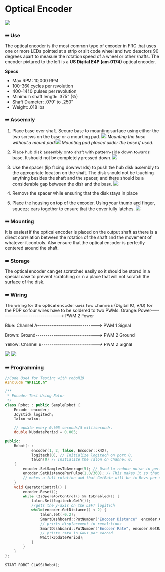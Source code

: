 # Optical Encoder
![](oe.png)
### ➠ Use

The optical encoder is the most common type of encoder in FRC that uses one or more LEDs pointed at a strip or slit code wheel and two detectors 90 degrees apart to measure the rotation speed of a wheel or other shafts. The encoder pictured to the left is a **US Digital E4P (am-0174)** optical encoder.

**Specs**
* Max RPM: 10,000 RPM
* 100-360 cycles per revolution
* 400-1440 pulses per revolution
* Minimum shaft length: .375” (⅜)
* Shaft Diameter: .079” to .250”
* Weight: .018 lbs

### ➠ Assembly
1. Place base over shaft. Secure base to mounting surface using either the two screws on the base or a mounting pad.
![](oe_step1.png)
*Mounting the base without a mount pad*
![](oe_mount.jpg)
*Mounting pad placed under the base if used.*

2. Place hub disk assembly onto shaft with pattern-side down towards base. It should not be completely pressed down.
![](oe_step2.png)

3. Use the spacer (lip facing downwards) to push the hub disk assembly to the appropriate location on the shaft. The disk should not be touching anything besides the shaft and the spacer, and there should be a considerable gap between the disk and the base.
![](oe_step3.png)

4. Remove the spacer while ensuring that the disk stays in place.

5. Place the housing on top of the encoder. Using your thumb and finger, squeeze ears together to ensure that the cover fully latches.
![](oe_step4.png)

### ➠ Mounting
It is easiest if the optical encoder is placed on the output shaft as there is a direct correlation between the rotation of the shaft and the movement of whatever it controls. Also ensure that the optical encoder is perfectly centered around the shaft.

### ➠ Storage
The optical encoder can get scratched easily so it should be stored in a special case to prevent scratching or in a place that will not scratch the surface of the disk. 

### ➠ Wiring
The wiring for the optical encoder uses two channels (Digital IO; A/B) for the PDP so four wires have to be soldered to two PWMs. 
Orange: Power-------------------------------> PWM 2 Power

Blue: Channel A------------------------------> PWM 1 Signal

Brown: Ground-------------------------------> PWM 2 Ground

Yellow:	Channel B----------------------------> PWM 2 Signal

![](oe_pwm.png)
![](oe_roborio.png)

### ➠ Programming
```c++
//Code Used for Testing with roboRIO
#include "WPILib.h"

/**
 * Encoder Test Using Motor
 */
class Robot : public SampleRobot {
	Encoder encoder;
	Joystick logitech;
	Talon talon;

	// update every 0.005 seconds/5 milliseconds.
	double kUpdatePeriod = 0.005;

public:
	Robot() :
			encoder(1, 2, false, Encoder::k4X),
			logitech(0), // Initialize logitech on port 0.
			talon(0) // Initialize the Talon on channel 0.
	{
		encoder.SetSamplesToAverage(5); // Used to reduce noise in period
		encoder.SetDistancePerPulse(1.0/360); // This makes it so that GetDistance will return 1 when the shaft 
        // makes a full rotation and that GetRate will be in Revs per second
	}
	void OperatorControl() {
		encoder.Reset();
		while (IsOperatorControl() && IsEnabled()) {
			talon.Set(logitech.GetY()); 
            //gets the y-axis on the LEFT logitech
			while(encoder.GetDistance() < 2) {
				talon.Set(-0.2);
		        SmartDashboard::PutNumber("Encoder Distance", encoder.GetDistance()); 
                // prints displacement in revolutions
		        SmartDashboard::PutNumber("Encoder Rate", encoder.GetRate()); 
                // prints rate in Revs per second 
				Wait(kUpdatePeriod);
			}
		}
	}
};

START_ROBOT_CLASS(Robot);
```